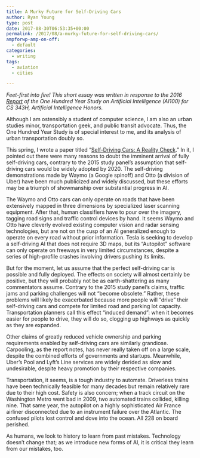 ```yaml
---
title: A Murky Future for Self-Driving Cars
author: Ryan Young
type: post
date: 2017-08-30T06:53:35+00:00
permalink: /2017/08/a-murky-future-for-self-driving-cars/
ampforwp-amp-on-off:
  - default
categories:
  - writing
tags:
  - aviation
  - cities

---
```

_Feet-first into fire! This short essay was written in response to the 2016 [Report](https://ai100.stanford.edu/2016-report) of the One Hundred Year Study on Artificial Intelligence (AI100) for CS 343H, Artificial Intelligence Honors._

Although I am ostensibly a student of computer science, I am also an urban studies minor, transportation geek, and public transit advocate. Thus, the One Hundred Year Study is of special interest to me, and its analysis of urban transportation doubly so.<!--more-->

This spring, I wrote a paper titled &#8220;[Self-Driving Cars: A Reality Check](/2017/03/19/self-driving-cars-a-reality-check/).&#8221; In it, I pointed out there were many reasons to doubt the imminent arrival of fully self-driving cars, contrary to the 2015 study panel&#8217;s assumption that self-driving cars would be widely adopted by 2020. The self-driving demonstrations made by Waymo (a Google spinoff) and Otto (a division of Uber) have been much publicized and widely discussed, but these efforts may be a triumph of showmanship over substantial progress in AI.

The Waymo and Otto cars can only operate on roads that have been extensively mapped in three dimensions by specialized laser scanning equipment. After that, human classifiers have to pour over the imagery, tagging road signs and traffic control devices by hand. It seems Waymo and Otto have cleverly evolved existing computer vision and radar sensing technologies, but are not on the cusp of an AI generalized enough to operate on every road without prior information. Tesla is seeking to develop a self-driving AI that does not require 3D maps, but its &#8220;Autopilot&#8221; software can only operate on freeways in very limited circumstances, despite a series of high-profile crashes involving drivers pushing its limits.

But for the moment, let us assume that the perfect self-driving car is possible and fully deployed. The effects on society will almost certainly be positive, but they will probably not be as earth-shattering as many commentators assume. Contrary to the 2015 study panel&#8217;s claims, traffic jams and parking challenges will not &#8220;become obsolete.&#8221; Rather, these problems will likely be exacerbated because more people will &#8220;drive&#8221; their self-driving cars and compete for limited road and parking lot capacity. Transportation planners call this effect &#8220;induced demand&#8221;: when it becomes easier for people to drive, they will do so, clogging up highways as quickly as they are expanded.

Other claims of greatly reduced vehicle ownership and parking requirements enabled by self-driving cars are similarly grandiose. Carpooling, as the report notes, has never really taken off on a large scale, despite the combined efforts of governments and startups. Meanwhile, Uber&#8217;s Pool and Lyft&#8217;s Line services are widely derided as slow and undesirable, despite heavy promotion by their respective companies.

Transportation, it seems, is a tough industry to automate. Driverless trains have been technically feasible for many decades but remain relatively rare due to their high cost. Safety is also concern; when a track circuit on the Washington Metro went bad in 2009, two automated trains collided, killing nine. That same year, the autopilot on a highly sophisticated Air France airliner disconnected due to an instrument failure over the Atlantic. The confused pilots lost control and dove into the ocean. All 228 on board perished.

As humans, we look to history to learn from past mistakes. Technology doesn&#8217;t change that; as we introduce new forms of AI, it is critical they learn from our mistakes, too.